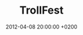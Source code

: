---
layout: post
title:  "TrollFest"
date:   2012-04-08 20:00:00 +0200
categories: concert
location: L'Aeronef, Lille
image: trollfest2012.jpg
playlist: 111577883/playlist/4gDrwJTzLlAXp2CSZ4gWXC/dark
---